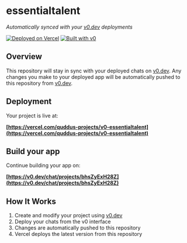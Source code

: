 # essentialtalent

*Automatically synced with your [v0.dev](https://v0.dev) deployments*

[![Deployed on Vercel](https://img.shields.io/badge/Deployed%20on-Vercel-black?style=for-the-badge&logo=vercel)](https://vercel.com/quddus-projects/v0-essentialtalent)
[![Built with v0](https://img.shields.io/badge/Built%20with-v0.dev-black?style=for-the-badge)](https://v0.dev/chat/projects/bhsZyExH28Z)

## Overview

This repository will stay in sync with your deployed chats on [v0.dev](https://v0.dev).
Any changes you make to your deployed app will be automatically pushed to this repository from [v0.dev](https://v0.dev).

## Deployment

Your project is live at:

**[https://vercel.com/quddus-projects/v0-essentialtalent](https://vercel.com/quddus-projects/v0-essentialtalent)**

## Build your app

Continue building your app on:

**[https://v0.dev/chat/projects/bhsZyExH28Z](https://v0.dev/chat/projects/bhsZyExH28Z)**

## How It Works

1. Create and modify your project using [v0.dev](https://v0.dev)
2. Deploy your chats from the v0 interface
3. Changes are automatically pushed to this repository
4. Vercel deploys the latest version from this repository